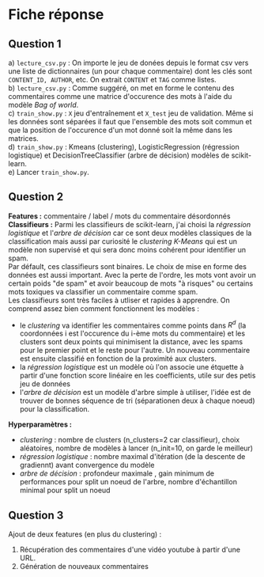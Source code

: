 # Fiche réponse

## Question 1
 a) `lecture_csv.py` : On importe le jeu de donées depuis le format csv vers une liste de dictionnaires (un pour chaque commentaire) dont les clés sont `CONTENT_ID, AUTHOR`, etc. On extrait `CONTENT` et `TAG` comme listes. \
b) `lecture_csv.py` : Comme suggéré, on met en forme le contenu des commentaires comme une matrice d'occurence des mots à l'aide du modèle *Bag of world*. \
c) `train_show.py` : `X` jeu d'entraînement et `X_test` jeu de validation. Même si les données sont séparées il faut que l'ensemble des mots soit commun et que la position de l'occurence d'un mot donné soit la même dans les matrices. \
d) `train_show.py` : Kmeans (clustering), LogisticRegression (régression logistique) et DecisionTreeClassifier (arbre de décision) modèles de scikit-learn. \
e) Lancer `train_show.py`.

## Question 2
**Features :** commentaire / label / mots du commentaire désordonnés \
**Classifieurs :** Parmi les classifieurs de scikit-learn, j'ai choisi la *régression logistique* et l'*arbre de décision* car ce sont deux modèles classiques de la classification mais aussi par curiosité le *clustering K-Means* qui est un modèle non supervisé et qui sera donc moins cohérent pour identifier un spam. \
Par défault, ces classifieurs sont binaires. Le choix de mise en forme des données est aussi important. Avec la perte de l'ordre, les mots vont avoir un certain poids "de spam" et avoir beaucoup de mots "à risques" ou certains mots toxiques va classifier un commentaire comme spam. \
Les classifieurs sont très faciles à utliser et rapides à apprendre. On comprend assez bien comment fonctionnent les modèles :
- le *clustering* va identifier les commentaires comme points dans $R^d$ (la coordonnées i est l'occurence du i-ème mots du commentaire) et les clusters sont deux points qui minimisent la distance, avec les spams pour le premier point et le reste pour l'autre. Un nouveau commentaire est ensuite classifié en fonction de la proximité aux clusters. 
- la *régression logistique* est un modèle où l'on associe une étquette à partir d'une fonction score linéaire en les coefficients, utile sur des petis jeu de données
- l'*arbre de décision* est un modèle d'arbre simple à utiliser, l'idée est de trouver de bonnes séquence de tri (séparationen deux à chaque noeud) pour la classification. 

**Hyperparamètres :** 
- *clustering* : nombre de clusters (n_clusters=2 car classifieur), choix aléatoires, nombre de modèles à lancer (n_init=10, on garde le meilleur)
- *régression logistique* : nombre maximal d'itération (de la descente de gradiennt) avant convergence du modèle 
- *arbre de décision* : profondeur maximale , gain minimum de performances pour split un noeud de l'arbre, nombre d'échantillon minimal pour split un noeud

## Question 3
Ajout de deux features (en plus du clustering) :
1. Récupération des commentaires d'une vidéo youtube à partir d'une URL.
2. Génération de nouveaux commentaires




